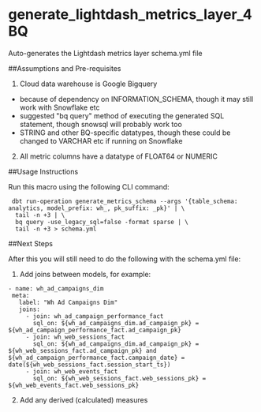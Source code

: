 # generate_lightdash_metrics_layer_4BQ

Auto-generates the Lightdash metrics layer schema.yml file

##Assumptions and Pre-requisites

1. Cloud data warehouse is Google Bigquery
- because of dependency on INFORMATION_SCHEMA, though it may still work with Snowflake etc
- suggested "bq query" method of executing the generated SQL statement, though snowsql will probably work too
- STRING and other BQ-specific datatypes, though these could be changed to VARCHAR etc if running on Snowflake
2. All metric columns have a datatype of FLOAT64 or NUMERIC

##Usage Instructions

Run this macro using the following CLI command:

```
 dbt run-operation generate_metrics_schema --args '{table_schema: analytics, model_prefix: wh_, pk_suffix: _pk}' | \
  tail -n +3 | \
  bq query -use_legacy_sql=false -format sparse | \
  tail -n +3 > schema.yml
 ```

 ##Next Steps

 After this you will still need to do the following with the schema.yml file:

 1. Add joins between models, for example:

 ```
 - name: wh_ad_campaigns_dim
  meta:
    label: "Wh Ad Campaigns Dim"
    joins:
      - join: wh_ad_campaign_performance_fact
        sql_on: ${wh_ad_campaigns_dim.ad_campaign_pk} = ${wh_ad_campaign_performance_fact.ad_campaign_pk}
      - join: wh_web_sessions_fact
        sql_on: ${wh_ad_campaigns_dim.ad_campaign_pk} = ${wh_web_sessions_fact.ad_campaign_pk} and ${wh_ad_campaign_performance_fact.campaign_date} = date(${wh_web_sessions_fact.session_start_ts})
      - join: wh_web_events_fact
        sql_on: ${wh_web_sessions_fact.web_sessions_pk} = ${wh_web_events_fact.web_sessions_pk}
```

2. Add any derived (calculated) measures
